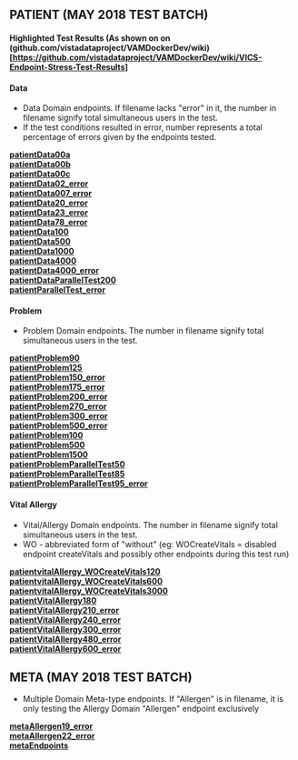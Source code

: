 ## PATIENT (MAY 2018 TEST BATCH)

#### Highlighted Test Results (As shown on on (github.com/vistadataproject/VAMDockerDev/wiki)[https://github.com/vistadataproject/VAMDockerDev/wiki/VICS-Endpoint-Stress-Test-Results]

#### Data

* Data Domain endpoints. If filename lacks "error" in it, the number in filename signify total simultaneous users in the test.
* If the test conditions resulted in error, number represents a total percentage of errors given by the endpoints tested.

[**patientData00a**](repo/patientData00a/index.html)<br>
[**patientData00b**](repo/patientData00b/index.html)<br>
[**patientData00c**](repo/patientData00c/index.html)<br>
[**patientData02_error**](repo/patientData02_error/index.html)<br>
[**patientData007_error**](repo/patientData007_error/index.html)<br>
[**patientData20_error**](repo/patientData20_error/index.html)<br>
[**patientData23_error**](repo/patientData23_error/index.html)<br>
[**patientData78_error**](repo/patientData78_error/index.html)<br>
[**patientData100**](repo/patientData100/index.html)<br>
[**patientData500**](repo/patientData500/index.html)<br>
[**patientData1000**](repo/patientData1000/index.html)<br>
[**patientData4000**](repo/patientData4000/index.html)<br>
[**patientData4000_error**](repo/patientData4000_error/index.html)<br>
[**patientDataParallelTest200**](repo/patientDataParallelTest200/index.html)<br>
[**patientParallelTest_error**](repo/patientParallelTest_error/index.html)<br>

#### Problem

* Problem Domain endpoints. The number in filename signify total simultaneous users in the test. 


[**patientProblem90**](repo/patientProblem90/index.html)<br>
[**patientProblem125**](repo/patientProblem125/index.html)<br>
[**patientProblem150_error**](repo/patientProblem150_error/index.html)<br>
[**patientProblem175_error**](repo/patientProblem175_error/index.html)<br>
[**patientProblem200_error**](repo/patientProblem200_error/index.html)<br>
[**patientProblem270_error**](repo/patientProblem270_error/index.html)<br>
[**patientProblem300_error**](repo/patientProblem300_error/index.html)<br>
[**patientProblem500_error**](repo/patientProblem500_error/index.html)<br>
[**patientProblem100**](repo/patientProblem100/index.html)<br>
[**patientProblem500**](repo/patientProblem500/index.html)<br>
[**patientProblem1500**](repo/patientProblem1500/index.html)<br>
[**patientProblemParallelTest50**](repo/problemParallelTest50/index.html)<br>
[**patientProblemParallelTest85**](repo/problemParallelTest85/index.html)<br>
[**patientProblemParallelTest95_error**](repo/problemParallelTest95_error/index.html)<br>

#### Vital Allergy


* Vital/Allergy Domain endpoints. The number in filename signify total simultaneous users in the test.
* WO - abbreviated form of "without" (eg: WOCreateVitals = disabled endpoint createVitals and possibly other endpoints during this test run)

[**patientvitalAllergy_WOCreateVitals120**](repo/patientvitalAllergy_WOCreateVitals120/index.html)<br>
[**patientvitalAllergy_WOCreateVitals600**](repo/patientvitalAllergy_WOCreateVitals600/index.html)<br>
[**patientvitalAllergy_WOCreateVitals3000**](repo/patientvitalAllergy_WOCreateVitals3000/index.html)<br>
[**patientVitalAllergy180**](repo/patientVitalAllergy180/index.html)<br>
[**patientVitalAllergy210_error**](repo/patientVitalAllergy210_error/index.html)<br>
[**patientVitalAllergy240_error**](repo/patientVitalAllergy240_error/index.html)<br>
[**patientVitalAllergy300_error**](repo/patientVitalAllergy300_error/index.html)<br>
[**patientVitalAllergy480_error**](repo/patientVitalAllergy480_error/index.html)<br>
[**patientVitalAllergy600_error**](repo/patientVitalAllergy600_error/index.html)<br>


## META (MAY 2018 TEST BATCH)

* Multiple Domain Meta-type endpoints. If "Allergen" is in filename, it is only testing the Allergy Domain "Allergen" endpoint exclusively

[**metaAllergen19_error**](repo/metaAllergen19_error/index.html)<br>
[**metaAllergen22_error**](repo/metaAllergen22_error/index.html)<br>
[**metaEndpoints**](repo/metaEndpoints/index.html)<br>

